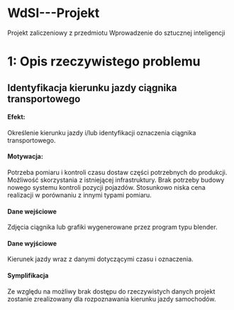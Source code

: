 # WdSI---Projekt
Projekt zaliczeniowy z przedmiotu Wprowadzenie do sztucznej inteligencji

# 1: Opis rzeczywistego problemu

## Identyfikacja kierunku jazdy ciągnika transportowego

#### Efekt:
Określenie kierunku jazdy i/lub identyfikacji oznaczenia ciągnika transportowego.
#### Motywacja:
Potrzeba pomiaru i kontroli czasu dostaw części potrzebnych do produkcji. 
Możliwość skorzystania z istniejącej infrastruktury. 
Brak potrzeby budowy nowego systemu kontroli pozycji pojazdów. 
Stosunkowo niska cena realizacji w porównaniu z innymi typami pomiaru. 
#### Dane wejściowe
Zdjęcia ciągnika lub grafiki wygenerowane przez program typu blender. 
#### Dane wyjściowe
Kierunek jazdy wraz z danymi dotyczącymi czasu i oznaczenia.
#### Symplifikacja
Ze względu na możliwy brak dostępu do rzeczywistych danych projekt zostanie zrealizowany dla rozpoznawania kierunku jazdy samochodów.
